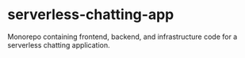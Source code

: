# serverless-chatting-app
Monorepo containing frontend, backend, and infrastructure code for a serverless chatting application.
